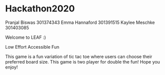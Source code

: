 # Hackathon2020

Pranjal Biswas 301374343
Emma Hannaford 301391515
Kaylee Meschke 301403085

Welcome to LEAF :)

Low
Effort
Accessible
Fun

This game is a fun variation of tic tac toe where users can choose their preferred board size. This game is two player for double the fun! Hope you enjoy!
